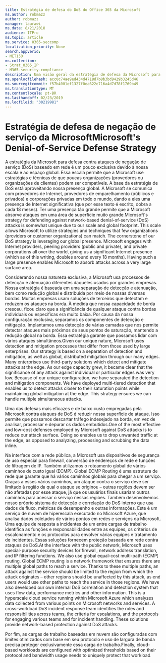```yaml
---
title: Estratégia de defesa do DoS do Office 365 da Microsoft
ms.author: robmazz
author: robmazz
manager: laurawi
ms.date: 8/21/2018
audience: ITPro
ms.topic: article
ms.service: O365-seccomp
localization_priority: None
search.appverid:
- MET150
ms.collection:
- Strat_O365_IP
- M365-security-compliance
description: Uma visão geral da estratégia de defesa da Microsoft para lidar com ataques de negação de serviço (DoS).
ms.openlocfilehash: acc0c74ae9ed434d4718d7b8b3bd9429b3245d46
ms.sourcegitcommit: f57b4001ef1327f0ea622e716a4d7d78f1769b49
ms.translationtype: MT
ms.contentlocale: pt-BR
ms.lasthandoff: 02/23/2019
ms.locfileid: "30219981"
---
```

# <a name="microsofts-denial-of-service-defense-strategy"></a><span data-ttu-id="a9ea4-103">Estratégia de defesa de negação de serviço da Microsoft</span><span class="sxs-lookup"><span data-stu-id="a9ea4-103">Microsoft's Denial-of-Service Defense Strategy</span></span>

<span data-ttu-id="a9ea4-p101">A estratégia da Microsoft para defesa contra ataques de negação de serviço (DoS) baseado em rede é um pouco exclusiva devido à nossa escala e ao espaço global. Essa escala permite que a Microsoft use estratégias e técnicas de que poucas organizações (provedores ou organizações de clientes) podem ser compatíveis. A base da estratégia de DoS está aproveitando nossa presença global. A Microsoft se comunica com provedores de Internet, provedores de emparelhamento (públicos e privados) e corporações privadas em todo o mundo, dando a eles uma presença de Internet significativa (que por esse texto é escrito, dobra a cada 18 meses). Ter uma presença tão grande permite que a Microsoft absorve ataques em uma área de superfície muito grande.</span><span class="sxs-lookup"><span data-stu-id="a9ea4-p101">Microsoft's strategy for defending against network-based denial-of-service (DoS) attacks is somewhat unique due to our scale and global footprint. This scale allows Microsoft to utilize strategies and techniques that few organizations (providers or customer organizations) can match. The cornerstone of our DoS strategy is leveraging our global presence. Microsoft engages with Internet providers, peering providers (public and private), and private corporations all over the world, giving us a significant Internet presence (which as of this writing, doubles around every 18 months). Having such a large presence enables Microsoft to absorb attacks across a very large surface area.</span></span>

<span data-ttu-id="a9ea4-p102">Considerando nossa natureza exclusiva, a Microsoft usa processos de detecção e atenuação diferentes daqueles usados por grandes empresas. Nossa estratégia é baseada em uma separação de detecção e atenuação, bem como redução global e distribuída por meio de nossas diversas bordas. Muitas empresas usam soluções de terceiros que detectam e reduzem os ataques na borda. À medida que nossa capacidade de borda cresceu, ficou claro que a significância de qualquer ataque contra bordas individuais ou específicas era muito baixa. Por causa da nossa configuração exclusiva, separamos os componentes de detecção e mitigação. Implantamos uma detecção de várias camadas que nos permite detectar ataques mais próximos de seus pontos de saturação, mantendo a redução global na borda. Essa estratégia garante que possamos lidar com vários ataques simultâneos.</span><span class="sxs-lookup"><span data-stu-id="a9ea4-p102">Given our unique nature, Microsoft uses detection and mitigation processes that differ from those used by large enterprises. Our strategy is based on a separation of detection and mitigation, as well as global, distributed mitigation through our many edges. Many enterprises use third-party solutions which detect and mitigate attacks at the edge. As our edge capacity grew, it became clear that the significance of any attack against individual or particular edges was very low. Because of our unique configuration, we have separated the detection and mitigation components. We have deployed multi-tiered detection that enables us to detect attacks closer to their saturation points while maintaining global mitigation at the edge. This strategy ensures we can handle multiple simultaneous attacks.</span></span>

<span data-ttu-id="a9ea4-p103">Uma das defesas mais eficazes e de baixo custo empregadas pela Microsoft contra ataques de DoS é reduzir nossa superfície de ataque. Isso permite que possamos descartar tráfego indesejado na borda, em vez de analisar, processar e depurar os dados embutidos.</span><span class="sxs-lookup"><span data-stu-id="a9ea4-p103">One of the most effective and low-cost defenses employed by Microsoft against DoS attacks is to reduce our attack surface. Doing so enables us to drop unwanted traffic at the edge, as opposed to analyzing, processing and scrubbing the data inline.</span></span>

<span data-ttu-id="a9ea4-p104">Na interface com a rede pública, a Microsoft usa dispositivos de segurança de uso especial para firewall, conversão de endereços de rede e funções de filtragem de IP. Também utilizamos o roteamento global de vários caminhos de custo igual (ECMP). Global ECMP Routing é uma estrutura de rede que garante que há vários caminhos globais para chegar a um serviço. Graças a esses vários caminhos, um ataque contra o serviço deve ser limitado à região da qual o ataque se originou – outras regiões devem ser não afetadas por esse ataque, já que os usuários finais usariam outros caminhos para acessar o serviço nessas regiões. Também desenvolvemos nosso próprio sistema de detecção e correlação do DoS interno que usa dados de fluxo, métricas de desempenho e outras informações. Este é um serviço de nuvem de hiperescala executado no Microsoft Azure, que analisa dados coletados de vários pontos em redes e serviços da Microsoft. Uma equipe de resposta a incidentes de um entre cargas de trabalho identifica as funções e responsabilidades entre as equipes, os critérios de escalonamento e os protocolos para envolver várias equipes e tratamento de incidentes. Essas soluções fornecem proteção baseada em rede contra ataques de DoS.</span><span class="sxs-lookup"><span data-stu-id="a9ea4-p104">At the interface with the public network, Microsoft uses special-purpose security devices for firewall, network address translation, and IP filtering functions. We also use global equal-cost multi-path (ECMP) routing. Global ECMP routing is a network framework that ensures there are multiple global paths to reach a service. Thanks to these multiple paths, an attack against the service should be limited to the region from which the attack originates – other regions should be unaffected by this attack, as end users would use other paths to reach the service in those regions. We have also developed our own internal DoS correlation and detection system that uses flow data, performance metrics and other information. This is a hyperscale cloud service running within Microsoft Azure which analyzes data collected from various points on Microsoft networks and services. A cross-workload DoS incident response team identifies the roles and responsibilities across teams, the criteria for escalations, and the protocols for engaging various teams and for incident handling. These solutions provide network-based protection against DoS attacks.</span></span>

<span data-ttu-id="a9ea4-126">Por fim, as cargas de trabalho baseadas em nuvem são configuradas com limites otimizados com base em seu protocolo e uso de largura de banda precisa proteger exclusivamente essa carga de trabalho.</span><span class="sxs-lookup"><span data-stu-id="a9ea4-126">Finally, cloud-based workloads are configured with optimized thresholds based on their protocol and bandwidth usage needs to uniquely protect that workload.</span></span>
